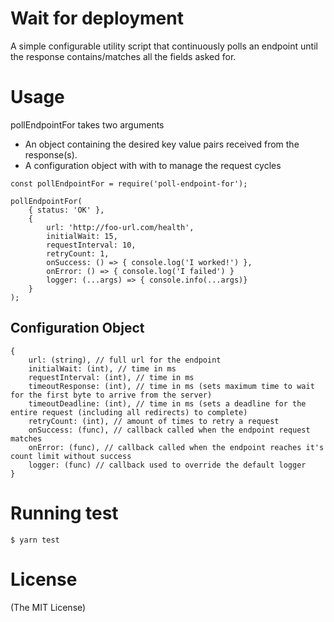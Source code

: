 # Wait for deployment
A simple configurable utility script that continuously polls an endpoint until the response contains/matches all the fields asked for.

# Usage

pollEndpointFor takes two arguments 
- An object containing the desired key value pairs received from the response(s).
- A configuration object with with to manage the request cycles

```JS
const pollEndpointFor = require('poll-endpoint-for');

pollEndpointFor(
    { status: 'OK' },
    { 
        url: 'http://foo-url.com/health',        
        initialWait: 15,
        requestInterval: 10,
        retryCount: 1,
        onSuccess: () => { console.log('I worked!') },
        onError: () => { console.log('I failed') }
        logger: (...args) => { console.info(...args)}
    }
);
```

## Configuration Object
```
{
    url: (string), // full url for the endpoint
    initialWait: (int), // time in ms
    requestInterval: (int), // time in ms
    timeoutResponse: (int), // time in ms (sets maximum time to wait for the first byte to arrive from the server)
    timeoutDeadline: (int), // time in ms (sets a deadline for the entire request (including all redirects) to complete)
    retryCount: (int), // amount of times to retry a request
    onSuccess: (func), // callback called when the endpoint request matches
    onError: (func), // callback called when the endpoint reaches it's count limit without success
    logger: (func) // callback used to override the default logger   
}
```


# Running test
```
$ yarn test
```  


# License

(The MIT License)
